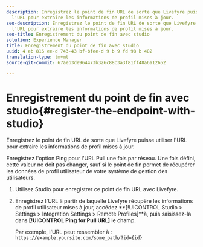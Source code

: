 ```yaml
---
description: Enregistrez le point de fin URL de sorte que Livefyre puisse utiliser
  l'URL pour extraire les informations de profil mises à jour.
seo-description: Enregistrez le point de fin URL de sorte que Livefyre puisse utiliser
  l'URL pour extraire les informations de profil mises à jour.
seo-title: Enregistrement du point de fin avec studio
solution: Experience Manager
title: Enregistrement du point de fin avec studio
uuid: 4 eb 816 ee-d 743-43 bf-bfee-d 9 b 9 fd 98 b 482
translation-type: tm+mt
source-git-commit: 67aeb3de964473b326c88c3a3f81ff48a6a12652

---
```



# Enregistrement du point de fin avec studio{#register-the-endpoint-with-studio}

Enregistrez le point de fin URL de sorte que Livefyre puisse utiliser l'URL pour extraire les informations de profil mises à jour.

Enregistrez l'option Ping pour l'URL Pull une fois par réseau. Une fois défini, cette valeur ne doit pas changer, sauf si le point de fin permet de récupérer les données de profil utilisateur de votre système de gestion des utilisateurs.

1. Utilisez Studio pour enregistrer ce point de fin URL avec Livefyre.
1. Enregistrez l'URL à partir de laquelle Livefyre récupère les informations de profil utilisateur mises à jour, accédez **[!UICONTROL Studio > Settings > Integration Settings > Remote Profiles]**à, puis saisissez-la dans **[!UICONTROL Ping for Pull URL]** le champ.

   Par exemple, l'URL peut ressembler à : `https://example.yoursite.com/some_path/?id={id}`

